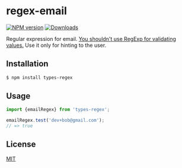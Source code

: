 # regex-email
[![NPM version][npm-image]][npm-url]
[![Downloads][downloads-image]][downloads-url]

Regular expression for email. [You shouldn't use RegExp for validating values.](http://davidcel.is/blog/2012/09/06/stop-validating-email-addresses-with-regex/) Use it only for hinting to the user.


## Installation
```bash
$ npm install types-regex
```

## Usage
``` ts
import {emailRegex} from 'types-regex';

emailRegex.test('dev+bob@gmail.com');
// => true
```

## License
[MIT](https://tldrlegal.com/license/mit-license)

[npm-image]: https://img.shields.io/npm/v/regex-email.svg?style=flat-square
[npm-url]: https://www.npmjs.com/package/types-regex
[travis-image]: https://img.shields.io/travis/regexps/regex-email.svg?style=flat-square
[travis-url]: https://travis-ci.org/regexps/regex-email
[coveralls-image]: https://img.shields.io/coveralls/regexps/regex-email.svg?style=flat-square
[coveralls-url]: https://coveralls.io/r/regexps/regex-email?branch=master
[downloads-image]: http://img.shields.io/npm/dm/regex-email.svg?style=flat-square
[downloads-url]: https://www.npmjs.com/package/types-regex
